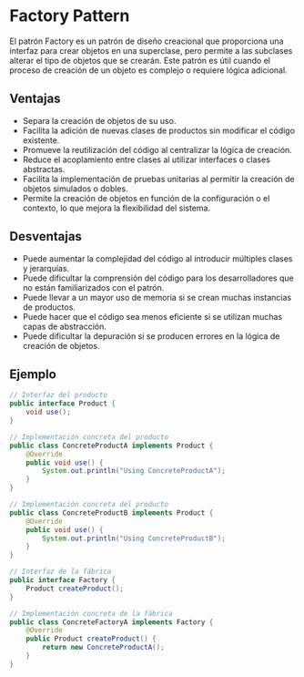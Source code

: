 # Factory Pattern

El patrón Factory es un patrón de diseño creacional que proporciona una interfaz para crear objetos en una superclase, pero permite a las subclases alterar el tipo de objetos que se crearán. Este patrón es útil cuando el proceso de creación de un objeto es complejo o requiere lógica adicional.

## Ventajas

- Separa la creación de objetos de su uso.
- Facilita la adición de nuevas clases de productos sin modificar el código existente.
- Promueve la reutilización del código al centralizar la lógica de creación.
- Reduce el acoplamiento entre clases al utilizar interfaces o clases abstractas.
- Facilita la implementación de pruebas unitarias al permitir la creación de objetos simulados o dobles.
- Permite la creación de objetos en función de la configuración o el contexto, lo que mejora la flexibilidad del sistema.

## Desventajas

- Puede aumentar la complejidad del código al introducir múltiples clases y jerarquías.
- Puede dificultar la comprensión del código para los desarrolladores que no están familiarizados con el patrón.
- Puede llevar a un mayor uso de memoria si se crean muchas instancias de productos.
- Puede hacer que el código sea menos eficiente si se utilizan muchas capas de abstracción.
- Puede dificultar la depuración si se producen errores en la lógica de creación de objetos.

## Ejemplo

```java
// Interfaz del producto
public interface Product {
    void use();
}

// Implementación concreta del producto
public class ConcreteProductA implements Product {
    @Override
    public void use() {
        System.out.println("Using ConcreteProductA");
    }
}

// Implementación concreta del producto
public class ConcreteProductB implements Product {
    @Override
    public void use() {
        System.out.println("Using ConcreteProductB");
    }
}

// Interfaz de la fábrica
public interface Factory {
    Product createProduct();
}

// Implementación concreta de la fábrica
public class ConcreteFactoryA implements Factory {
    @Override
    public Product createProduct() {
        return new ConcreteProductA();
    }
}
```


